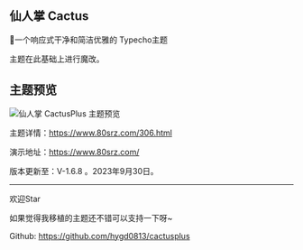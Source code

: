 ## 仙人掌 Cactus
🌵一个响应式干净和简洁优雅的 Typecho主题

主题在此基础上进行魔改。

## 主题预览

![仙人掌 CactusPlus 主题预览](https://www.80srz.com/usr/uploads/Cactus%E4%BB%99%E4%BA%BA%E6%8E%8Cv1.6.jpg)

主题详情：https://www.80srz.com/306.html

演示地址：https://www.80srz.com/

版本更新至：V-1.6.8 。2023年9月30日。

----
欢迎Star

如果觉得我移植的主题还不错可以支持一下呀~

Github: https://github.com/hygd0813/cactusplus
